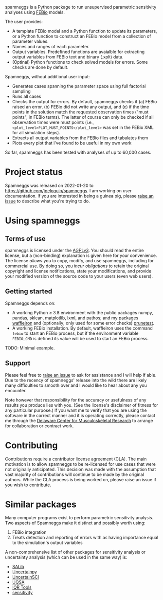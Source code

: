 spamneggs is a Python package to run unsupervised parametric sensitivity analyses using [FEBio](https://github.com/febiosoftware/FEBio) models.

The user provides:
- A template FEBio model and a Python function to update its parameters, or a Python function to construct an FEBio model from a collection of parameter values.
- Names and ranges of each parameter.
- Output variables.  Predefined functions are avaialble for extracting output variables from FEBio text and binary (.xplt) data.
- (Optinal) Python functions to check solved models for errors.  Some checks are done by default.

Spamneggs, without additional user input:
- Generates cases spanning the parameter space using full factorial sampling
- Runs all cases
- Checks the output for errors.  By default, spamneggs checks if (a) FEBio raised an error, (b) FEBio did not write any output, and (c) if the time points in the solution match the requested observation times ("must points", in FEBio terms).  The latter of course can only be checked if all observation times were must points (i.e., `<plot_level>PLOT_MUST_POINTS</plot_level>` was set in the FEBio XML for all simulation steps).
- Extracts all output variables from the FEBio files and tabulates them
- Plots every plot that I've found to be useful in my own work

So far, spamneggs has been tested with analyses of up to 60,000 cases.

# Project status

Spamneggs was released on 2022-01-20 to https://github.com/jpeloquin/spamneggs.  I am working on user documentation.  If you are interested in being a guinea pig, please [raise an issue](https://github.com/jpeloquin/spamneggs/issues) to describe what you're trying to do.

# Using spamneggs

## Terms of use

spamneggs is licensed under the [AGPLv3](LICENSE).  You should read the entire license, but a (non-binding) explanation is given here for your convenience.  The license *allows* you to copy, modify, and use spamneggs, including for commercial use.  By doing so, you *incur obligations* to retain the original copyright and license notifications, state your modifications, and provide your modified version of the source code to your users (even web users).

## Getting started

Spamneggs depends on:
- A working Python ≥ 3.8 environment with the public packages numpy, pandas, sklean, matplotlib, lxml, and pathos; and my packages [waffleiron](https://github.com/jpeloquin/waffleiron) and (optionally; only used for some error checks) [prunetest](https://github.com/jpeloquin/prunetest).
- A working FEBio installation.  By default, waffleiron uses the command `febio` to start an FEBio process, but if the environment variable `FEBIO_CMD` is defined its value will be used to start an FEBio process.

TODO: Minimal example.

## Support

Please feel free to [raise an issue](https://github.com/jpeloquin/spamneggs/issues) to ask for assistance and I will help if able.  Due to the recency of spamneggs' release into the wild there are likely many difficulties to smooth over and I would like to hear about any you encounter.

Note however that responsibility for the accuracy or usefulness of any results you produce lies with you.  (See the license's disclaimer of fitness for any particular purpose.)  If you want me to verify that you are using the software in the correct manner and it is operating correctly, please contact me through the [Delaware Center for Musculoskeletal Research](https://sites.udel.edu/engr-dcmr/) to arrange for collaboration or contract work.

# Contributing

Contributions require a contributor license agreement (CLA).  The main motivation is to allow spamneggs to be re-licensed for use cases that were not originally anticipated.  This decision was made with the assumption that vast majority of contributions will continue to be made by the original authors.  While the CLA process is being worked on, please raise an issue if you wish to contribute.

# Similar packages

Many computer programs exist to perform parametric sensitivity analysis.  Two aspects of Spamneggs make it distinct and possibly worth using:
1. FEBio integration
2. Treats detection and reporting of errors with as having importance equal to the simulation's output variables

A non-comprehensive list of other packages for sensitivity analysis or uncertainty analysis (which can be used in the same way) is:
- [SALib](https://github.com/SALib/SALib)
- [Uncertainpy](https://github.com/simetenn/uncertainpy)
- [UncertainSCI](https://github.com/SCIInstitute/UncertainSCI)
- [UQSA](https://icme.hpc.msstate.edu/mediawiki/index.php/Uncertainty_Quantification_and_Sensitivity_Analysis_Tool.html)
- [IQR Tools](https://www.intiquan.com/iqr-tools/)
- [sensitivity](https://www.rdocumentation.org/packages/caret/versions/3.45/topics/sensitivity)
